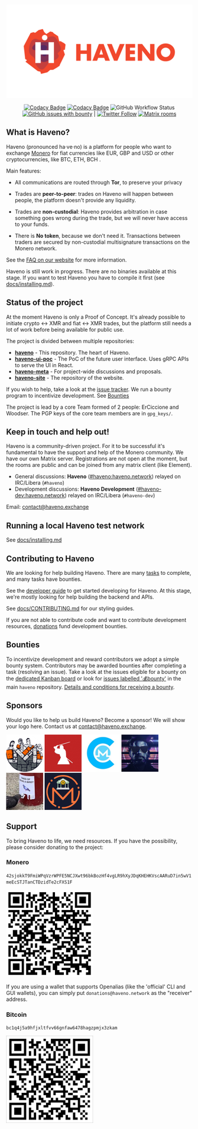 <div align="center"> 
  <img src="https://raw.githubusercontent.com/haveno-dex/haveno-meta/721e52919b28b44d12b6e1e5dac57265f1c05cda/logo/haveno_logo_landscape.svg" alt="Haveno logo">

  [![Codacy Badge](https://app.codacy.com/project/badge/Grade/1a4ddf140d634f2ca1fd120a7cff4574)](https://app.codacy.com/gh/haveno-dex/haveno/dashboard)
  [![Codacy Badge](https://app.codacy.com/project/badge/Coverage/1a4ddf140d634f2ca1fd120a7cff4574)](https://app.codacy.com/gh/haveno-dex/haveno/dashboard)
  ![GitHub Workflow Status](https://img.shields.io/github/workflow/status/haveno-dex/haveno/CI)
  [![GitHub issues with bounty](https://img.shields.io/github/issues-search/haveno-dex/haveno?color=%23fef2c0&label=Issues%20with%20bounties&query=project%3Ahaveno-dex%2F2)](https://github.com/orgs/haveno-dex/projects/2) | 
  [![Twitter Follow](https://img.shields.io/twitter/follow/HavenoDEX?style=social)](https://twitter.com/havenodex)
  [![Matrix rooms](https://img.shields.io/badge/Matrix%20room-%23haveno-blue)](https://matrix.to/#/#haveno:haveno.network)
</div>

## What is Haveno?

Haveno (pronounced ha‧ve‧no) is a platform for people who want to exchange [Monero](https://getmonero.org) for fiat currencies like EUR, GBP and USD or other cryptocurrencies, like BTC, ETH, BCH .

Main features:

- All communications are routed through **Tor**, to preserve your privacy

- Trades are **peer-to-peer**: trades on Haveno will happen between people, the platform doesn't provide any liquidity.

- Trades are **non-custodial**: Haveno provides arbitration in case something goes wrong during the trade, but we will never have access to your funds.

- There is **No token**, because we don't need it. Transactions between traders are secured by non-custodial multisignature transactions on the Monero network.

See the [FAQ on our website](https://haveno.exchange/faq/) for more information.

Haveno is still work in progress. There are no binaries available at this stage. If you want to test Haveno you have to compile it first (see [docs/installing.md](docs/installing.md)).

## Status of the project

At the moment Haveno is only a Proof of Concept. It's already possible to initiate crypto <-> XMR and fiat <-> XMR trades, but the platform still needs a lot of work before being available for public use.

The project is divided between multiple repositories:

- **[haveno](https://github.com/haveno-dex/haveno)** - This repository. The heart of Haveno.
- **[haveno-ui-poc](https://github.com/haveno-dex/haveno-ui-poc)** - The PoC of the future user interface. Uses gRPC APIs to serve the UI in React.
- **[haveno-meta](https://github.com/haveno-dex/haveno-meta)** - For project-wide discussions and proposals.
- **[haveno-site](https://github.com/haveno-dex/haveno-site)** - The repository of the website.

If you wish to help, take a look at the [issue tracker](https://github.com/haveno-dex/haveno/issues). We run a bounty program to incentivize development. See [Bounties](#bounties)

The project is lead by a core Team formed of 2 people: ErCiccione and Woodser. The PGP keys of the core team members are in `gpg_keys/`.

## Keep in touch and help out!

Haveno is a community-driven project. For it to be successful it's fundamental to have the support and help of the Monero community. We have our own Matrix server. Registrations are not open at the moment, but the rooms are public and can be joined from any matrix client (like Element).

- General discussions: **Haveno** ([#haveno:haveno.network](https://matrix.to/#/#haveno:haveno.network)) relayed on IRC/Libera (`#haveno`)
- Development discussions: **Haveno Development** ([#haveno-dev:haveno.network](https://matrix.to/#/#haveno-dev:haveno.network)) relayed on IRC/Libera (`#haveno-dev`)

Email: contact@haveno.exchange

## Running a local Haveno test network

See [docs/installing.md](docs/installing.md)

## Contributing to Haveno

We are looking for help building Haveno. There are many [tasks](https://github.com/haveno-dex/haveno/issues) to complete, and many tasks have bounties.

See the [developer guide](docs/developer-guide.md) to get started developing for Haveno. At this stage, we're mostly looking for help building the backend and APIs.

See [docs/CONTRIBUTING.md](docs/CONTRIBUTING.md) for our styling guides.

If you are not able to contribute code and want to contribute development resources, [donations](#support) fund development bounties.

## Bounties

To incentivize development and reward contributors we adopt a simple bounty system. Contributors may be awarded bounties after completing a task (resolving an issue). Take a look at the issues eligible for a bounty on the [dedicated Kanban board](https://github.com/orgs/haveno-dex/projects/2) or look for [issues labelled '💰bounty'](https://github.com/haveno-dex/haveno/issues?q=is%3Aissue+is%3Aopen+label%3A%F0%9F%92%B0bounty) in the main `haveno` repository. [Details and conditions for receiving a bounty](docs/bounties.md).

## Sponsors

Would you like to help us build Haveno? Become a sponsor! We will show your logo here. Contact us at contact@haveno.exchange.

<a href="https://getmonero.org"><img src="/media/sponsors/monero-community.png" title="Monero community" alt="Monero community logo" width="100px"></a>
<a href="https://samouraiwallet.com/"><img src="/media/sponsors/samourai.png" title="Samourai wallet" alt="Samourai wallet logo" width="100px"></a>
<a href="https://cakewallet.com/"><img src="/media/sponsors/cake-logo-blue.jpg" title="Cake wallet" alt="Cake wallet logo" width="100px"></a>
<a href="https://twitter.com/DonYakka"><img src="/media/sponsors/donyakka.jpg" title="Don Yakka" alt="Don Yakka logo" width="100px"></a>
<a href="https://twitter.com/mikedogsmd"><img src="/media/sponsors/mikedogsmd.jpg" title="Mike Dogs, MD" alt="Mike Dogs logo" width="100px"></a>
<a href="https://majesticbank.sc"><img src="/media/sponsors/mb.png" title="MajesticBank" alt="MajesticBank logo" width="100px"></a>

## Support

To bring Haveno to life, we need resources. If you have the possibility, please consider donating to the project:

### Monero

`42sjokkT9FmiWPqVzrWPFE5NCJXwt96bkBozHf4vgLR9hXyJDqKHEHKVscAARuD7in5wV1meEcSTJTanCTDzidTe2cFXS1F`

![Qr code](https://raw.githubusercontent.com/haveno-dex/haveno/master/media/qrhaveno.png)

If you are using a wallet that supports Openalias (like the 'official' CLI and GUI wallets), you can simply put `donations@haveno.network` as the "receiver" address.

### Bitcoin

`bc1q4j5a9hfjxltfvv66gnfaw6478hagzpmjx3zkam`

![Qr code](https://raw.githubusercontent.com/haveno-dex/haveno/master/media/qrbtc.png)